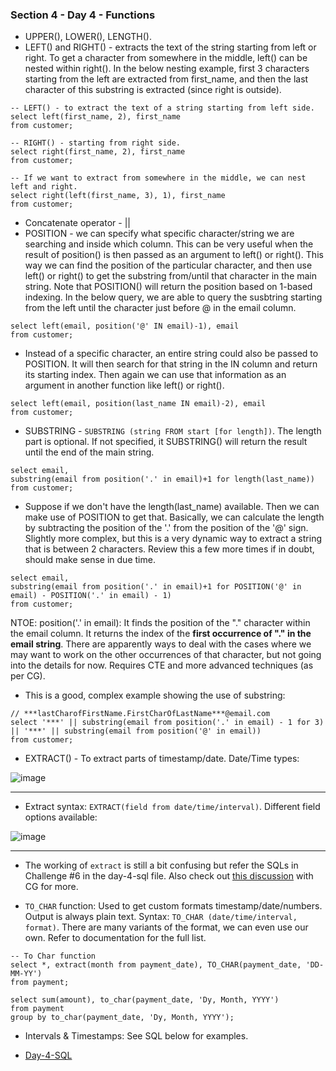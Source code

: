 ### Section 4 - Day 4 - Functions

- UPPER(), LOWER(), LENGTH().
- LEFT() and RIGHT() - extracts the text of the string starting from left or right. To get a character from somewhere in the middle, left() can be nested within right(). In the below nesting example, first 3 characters starting from the left are extracted from first_name, and then the last character of this substring is extracted (since right is outside). 

```
-- LEFT() - to extract the text of a string starting from left side. 
select left(first_name, 2), first_name
from customer;

-- RIGHT() - starting from right side.
select right(first_name, 2), first_name
from customer;

-- If we want to extract from somewhere in the middle, we can nest left and right.
select right(left(first_name, 3), 1), first_name
from customer;
```

- Concatenate operator - ||
- POSITION - we can specify what specific character/string we are searching and inside which column. This can be very useful when the result of position() is then passed as an argument to left() or right(). This way we can find the position of the particular character, and then use left() or right() to get the substring from/until that character in the main string. Note that POSITION() will return the position based on 1-based indexing. In the below query, we are able to query the susbtring starting from the left until the character just before @ in the email column.

```
select left(email, position('@' IN email)-1), email
from customer;
```

- Instead of a specific character, an entire string could also be passed to POSITION. It will then search for that string in the IN column and return its starting index. Then again we can use that information as an argument in another function like left() or right().
```
select left(email, position(last_name IN email)-2), email
from customer;
```

- SUBSTRING - `SUBSTRING (string FROM start [for length])`. The length part is optional. If not specified, it SUBSTRING() will return the result until the end of the main string.

```
select email,
substring(email from position('.' in email)+1 for length(last_name))
from customer;
```

- Suppose if we don't have the length(last_name) available. Then we can make use of POSITION to get that. Basically, we can calculate the length by subtracting the position of the '.' from the position of the '@' sign. Slightly more complex, but this is a very dynamic way to extract a string that is between 2 characters. Review this a few more times if in doubt, should make sense in due time.

```
select email,
substring(email from position('.' in email)+1 for POSITION('@' in email) - POSITION('.' in email) - 1)
from customer;
```
NTOE: position('.' in email): It finds the position of the "." character within the email column. It returns the index of the **first occurrence of "." in the email string**. There are apparently ways to deal with the cases where we may want to work on the other occurrences of that character, but not going into the details for now. Requires CTE and more advanced techniques (as per CG).

- This is a good, complex example showing the use of substring:
```
// ***lastCharofFirstName.FirstCharOfLastName***@email.com
select '***' || substring(email from position('.' in email) - 1 for 3) || '***' || substring(email from position('@' in email))
from customer;
```

- EXTRACT() - To extract parts of timestamp/date. Date/Time types:

![image](https://github.com/vishpant76/15-days-postgres/assets/18080911/0857f7af-ede9-4113-89cf-dbad03e08dd1)

---

- Extract syntax: `EXTRACT(field from date/time/interval)`. Different field options available:

![image](https://github.com/vishpant76/15-days-postgres/assets/18080911/6ac64f20-eddf-4d12-a87a-51115c1465c0)

---

- The working of `extract` is still a bit confusing but refer the SQLs in Challenge #6 in the day-4-sql file. Also check out [this discussion](https://chat.openai.com/share/4ebecbcf-6274-456e-b85a-30d550e55d57) with CG for more.

- `TO_CHAR` function: Used to get custom formats timestamp/date/numbers. Output is always plain text. Syntax: `TO_CHAR (date/time/interval, format)`. There are many variants of the format, we can even use our own. Refer to documentation for the full list.
```
-- To Char function
select *, extract(month from payment_date), TO_CHAR(payment_date, 'DD-MM-YY')
from payment;

select sum(amount), to_char(payment_date, 'Dy, Month, YYYY')
from payment
group by to_char(payment_date, 'Dy, Month, YYYY');
```

- Intervals & Timestamps: See SQL below for examples.

- [Day-4-SQL](https://github.com/vishpant76/15-days-postgres/blob/main/Section-4/day-4-sql.sql)
